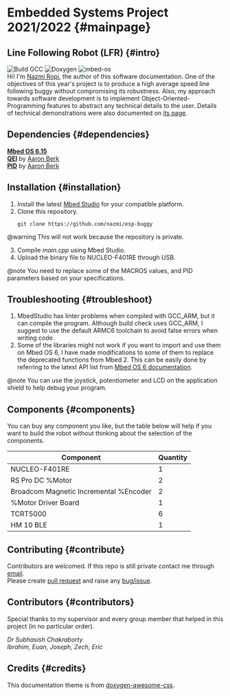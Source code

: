 # Embedded Systems Project 2021/2022 {#mainpage}

## Line Following Robot (LFR) {#intro}
![Build GCC](https://img.shields.io/endpoint?url=https://gist.githubusercontent.com/nazmi/661bc6f35f626bca218501f160893b4b/raw/gcc_badge.json) 
![Doxygen](https://img.shields.io/endpoint?url=https://gist.githubusercontent.com/nazmi/25d7b5dd85bdd54d9dc73366aa9f4c85/raw/doxygen_badge.json) 
![mbed-os](https://img.shields.io/static/v1?label=mbed%20version&message=mbed-os-6.15.0&color=blue)  
Hi! I'm [Nazmi Ropi](https://uk.linkedin.com/in/nazmi-ropi), the author of this software documentation. One of the objectives of this year's project is to produce a high average speed line following buggy without compromising its robustness. Also, my approach towards software development is to implement Object-Oriented-Programming features to abstract any technical details to the user. Details of technical demonstrations were also documented on [its page](#journey).

## Dependencies {#dependencies}

[**Mbed OS 6.15**](https://os.mbed.com/mbed-os/releases/)   
[**QEI**](https://os.mbed.com/users/WiredHome/code/QEI/) by [Aaron Berk](https://os.mbed.com/users/aberk/)  
[**PID**](https://os.mbed.com) by [Aaron Berk](https://os.mbed.com)  

## Installation {#installation}
1. Install the latest [Mbed Studio](https://os.mbed.com/studio/) for your compatible platform.
2.  Clone this repository. 
	 ```console
	git clone https://github.com/nazmi/esp-buggy
	```
@warning This will not work because the repository is private.

3. Compile *main.cpp* using Mbed Studio.
4. Upload the binary file to NUCLEO-F401RE through USB.

@note You need to replace some of the MACROS values, and PID parameters based on your specifications.

## Troubleshooting {#troubleshoot}
1. MbedStudio has linter problems when compiled with GCC_ARM, but it can compile the program. Although build check uses GCC_ARM, I suggest to use the default ARMC6 toolchain to avoid false errors when writing code.
2. Some of the libraries might not work if you want to import and use them on Mbed OS 6, I have made modifications to some of them to replace the deprecated functions from Mbed 2. This can be easily done by referring to the latest API list from  [Mbed OS 6 documentation](https://os.mbed.com/docs/mbed-os/v6.15/introduction/index.html).

@note You can use the joystick, potentiometer and LCD on the application shield to help debug your program.

## Components {#components}
You can buy any component you like, but the table below will help if you want to build the robot without thinking about the selection of the components.

|Component|Quantity
--|--
|NUCLEO-F401RE| 1|
|RS Pro DC %Motor|2|
|Broadcom Magnetic Incremental %Encoder| 2
|%Motor Driver Board|1|
|TCRT5000| 6|
|HM 10 BLE|1|

## Contributing {#contribute}
Contributors are welcomed. If this repo is still private contact me through [email](mailto:muhammad.binmohdropi@student.manchester.ac.uk).  
Please create [pull request](https://github.com/nazmi/esp-buggy/pulls) and raise any [bug/issue](https://github.com/nazmi/esp-buggy/issues).  

## Contributors {#contributors}
Special thanks to my supervisor and every group member that helped in this project (in no particular order).

*Dr Subhasish Chakraborty*  
*Ibrahim, Euan, Joseph, Zech, Eric*

## Credits {#credits}
This documentation theme is from [doxygen-awesome-css](https://github.com/jothepro/doxygen-awesome-css).
